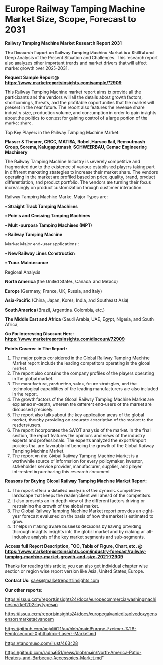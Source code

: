 # Europe Railway Tamping Machine Market Size, Scope, Forecast to 2031

<strong>Railway Tamping Machine Market Research Report 2031</strong>

The Research Report on Railway Tamping Machine Market is a Skillful and Deep Analysis of the Present Situation and Challenges. This research report also analyzes other important trends and market drivers that will affect market growth over 2025-2031.

<strong>Request Sample Report @ <a href=https://www.marketreportsinsights.com/sample/72909>https://www.marketreportsinsights.com/sample/72909</a></strong>

This Railway Tamping Machine market report aims to provide all the participants and the vendors will all the details about growth factors, shortcomings, threats, and the profitable opportunities that the market will present in the near future. The report also features the revenue share, industry size, production volume, and consumption in order to gain insights about the politics to contest for gaining control of a large portion of the market share.

Top Key Players in the Railway Tamping Machine Market:

<strong>Plasser & Theurer, CRCC, MATISA, Robel, Harsco Rail, Remputmash Group, Sorema, Kalugaputmash, SCHWEERBAU, Gemac Engineering Machinery</strong>

The Railway Tamping Machine Industry is severely competitive and fragmented due to the existence of various established players taking part in different marketing strategies to increase their market share. The vendors operating in the market are profiled based on price, quality, brand, product differentiation, and product portfolio. The vendors are turning their focus increasingly on product customization through customer interaction.

Railway Tamping Machine Market Major Types are:

<strong>• Straight Track Tamping Machines

• Points and Crossing Tamping Machines

• Multi-purpose Tamping Machines (MPT)

• Railway Tamping Machine</strong>

Market Major end-user applications :

<strong>• New Railway Lines Construction

• Track Maintenance</strong>

Regional Analysis

</u><strong><b>North America</b></strong> (the United States, Canada, and Mexico)

<strong><b>Europe </b></strong>(Germany, France, UK, Russia, and Italy)

<strong><b>Asia-Pacific</b></strong> (China, Japan, Korea, India, and Southeast Asia)

<strong><b>South America</b></strong> (Brazil, Argentina, Colombia, etc.)

<strong><b>The Middle East and Africa</b></strong> (Saudi Arabia, UAE, Egypt, Nigeria, and South Africa)

<strong>Go For Interesting Discount Here: <a href=https://www.marketreportsinsights.com/discount/72909>https://www.marketreportsinsights.com/discount/72909</a></strong>

<strong>Points Covered in The Report:</strong>
<ol>
  <li>The major points considered in the Global Railway Tamping Machine Market report include the leading competitors operating in the global market.</li>
  <li>The report also contains the company profiles of the players operating in the global market.</li>
  <li>The manufacture, production, sales, future strategies, and the technological capabilities of the leading manufacturers are also included in the report.</li>
  <li>The growth factors of the Global Railway Tamping Machine Market are explained in-depth, wherein the different end-users of the market are discussed precisely.</li>
  <li>The report also talks about the key application areas of the global market, thereby providing an accurate description of the market to the readers/users.</li>
  <li>The report incorporates the SWOT analysis of the market. In the final section, the report features the opinions and views of the industry experts and professionals. The experts analyzed the export/import policies that are favorably influencing the growth of the Global Railway Tamping Machine Market.</li>
  <li>The report on the Global Railway Tamping Machine Market is a worthwhile source of information for every policymaker, investor, stakeholder, service provider, manufacturer, supplier, and player interested in purchasing this research document.</li>
</ol>
<strong>Reasons for Buying Global Railway Tamping Machine Market Report:</strong>

<ol>
  <li>The report offers a detailed analysis of the dynamic competitive landscape that keeps the reader/client well ahead of the competitors.</li>
  <li>It also presents an in-depth view of the different factors driving or restraining the growth of the global market.</li>
  <li>The Global Railway Tamping Machine Market report provides an eight-year forecast evaluated on the basis of how the market is estimated to grow.</li>
  <li>It helps in making aware business decisions by having providing thorough insights insights into the global market and by making an all-inclusive analysis of the key market segments and sub-segments.</li>
</ol>
<strong>Access full Report Description, TOC, Table of Figure, Chart, etc. @ <a href=https://www.marketreportsinsights.com/industry-forecast/railway-tamping-machine-market-growth-and-size-2021-72909>https://www.marketreportsinsights.com/industry-forecast/railway-tamping-machine-market-growth-and-size-2021-72909</a></strong>


Thanks for reading this article; you can also get individual chapter wise section or region wise report version like Asia, United States, Europe.

<strong>Contact Us:</strong>
sales@marketreportsinsights.com

<strong>Our other reports:</strong>

<a href=https://issuu.com/reportsinsights24/docs/europecommercialwashingmachinesmarket2025bytypesap>https://issuu.com/reportsinsights24/docs/europecommercialwashingmachinesmarket2025bytypesap</a>

<a href=https://issuu.com/reportsinsights24/docs/europegalvanicdissolvedoxygensensorsmarketadvancem>https://issuu.com/reportsinsights24/docs/europegalvanicdissolvedoxygensensorsmarketadvancem</a>

<a href=https://github.com/anjaliiii21/aa/blob/main/Europe-Excimer-%26-Femtosecond-Ophthalmic-Lasers-Market.md>https://github.com/anjaliiii21/aa/blob/main/Europe-Excimer-%26-Femtosecond-Ophthalmic-Lasers-Market.md</a>

<a href=https://tanomuno.com/illust/463428>https://tanomuno.com/illust/463428</a>

<a href=https://github.com/radha651/news/blob/main/North-America-Patio-Heaters-and-Barbecue-Accessories-Market.md>https://github.com/radha651/news/blob/main/North-America-Patio-Heaters-and-Barbecue-Accessories-Market.md</a>"
